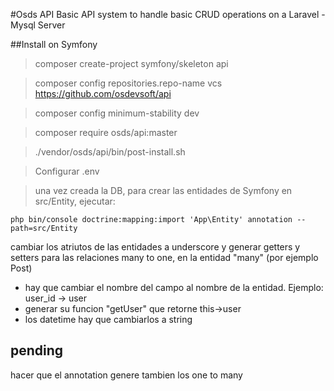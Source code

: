 #Osds API
Basic API system to handle basic CRUD operations on a Laravel - Mysql Server

##Install on Symfony

> composer create-project symfony/skeleton api

> composer config repositories.repo-name vcs https://github.com/osdevsoft/api

> composer config minimum-stability dev

> composer require osds/api:master

> ./vendor/osds/api/bin/post-install.sh

> Configurar .env

> una vez creada la DB, para crear las entidades de Symfony en src/Entity, ejecutar:
```
php bin/console doctrine:mapping:import 'App\Entity' annotation --path=src/Entity
```
cambiar los atriutos de las entidades a underscore y generar getters y setters 
para las relaciones many to one, en la entidad "many" (por ejemplo Post)
- hay que cambiar el nombre del campo al nombre de la entidad. Ejemplo: user_id -> user
- generar su funcion "getUser" que retorne this->user
- los datetime hay que cambiarlos a string


pending
-------
hacer que el annotation genere tambien los one to many